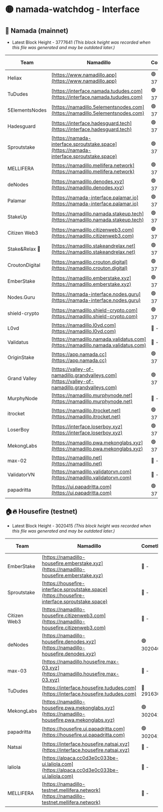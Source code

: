 # 🟡 namada-watchdog - Interface

## 🚀 Namada (mainnet)
- Latest Block Height - 3777641 *(This block height was recorded when this file was generated and may be outdated later.)*

| Team | Namadillo | CometBFT | Indexer | MASP Indexer |
|-|-|-|-|-|
| Heliax | [https://www.namadillo.app](https://www.namadillo.app) | 🟢 3777619 | 🟢 3777619 | 🔴 3776992 |
| TuDudes | [https://interface.namada.tududes.com](https://interface.namada.tududes.com) | 🟢 3777619 | 🟢 3777619 | 🔴 3776992 |
| 5ElementsNodes | [https://namadillo.5elementsnodes.com](https://namadillo.5elementsnodes.com) | 🟢 3777619 | 🟢 3777619 | 🔴 3776992 |
| Hadesguard | [https://interface.hadesguard.tech](https://interface.hadesguard.tech) | 🟢 3777620 | 🟢 3777620 | 🔴 3776992 |
| Sproutstake | [https://namada-interface.sproutstake.space](https://namada-interface.sproutstake.space) | 🟢 3777620 | 🔴 - | 🔴 - |
| MELLIFERA | [https://namadillo.mellifera.network](https://namadillo.mellifera.network) | 🟢 3777624 | 🟢 3777623 | 🔴 3765769 |
| deNodes | [https://namadillo.denodes.xyz](https://namadillo.denodes.xyz) | 🟢 3777624 | 🟢 3777624 | 🔴 3776992 |
| Palamar | [https://namada-interface.palamar.io](https://namada-interface.palamar.io) | 🟢 3777625 | 🟢 3777625 | 🔴 3427006 |
| StakeUp | [https://namadillo.namada.stakeup.tech](https://namadillo.namada.stakeup.tech) | 🟢 3777626 | 🟢 3777625 | 🔴 3765769 |
| Citizen Web3 | [https://namadillo.citizenweb3.com](https://namadillo.citizenweb3.com) | 🟢 3777626 | 🟢 3777626 | 🔴 3765769 |
| Stake&Relax 🦥 | [https://namadillo.stakeandrelax.net](https://namadillo.stakeandrelax.net) | 🟢 3777627 | 🟢 3777627 | 🔴 3765769 |
| CroutonDigital | [https://namadillo.crouton.digital](https://namadillo.crouton.digital) | 🟢 3777627 | 🟢 3777627 | 🟢 3777627 |
| EmberStake | [https://namadillo.emberstake.xyz](https://namadillo.emberstake.xyz) | 🟢 3777627 | 🟢 3777627 | 🔴 3776992 |
| Nodes.Guru | [https://namada-interface.nodes.guru](https://namada-interface.nodes.guru) | 🟢 3777628 | 🟢 3777628 | 🔴 2477495 |
| shield-crypto | [https://namadillo.shield-crypto.com](https://namadillo.shield-crypto.com) | 🟢 3777629 | 🟢 3777628 | 🔴 3776992 |
| L0vd | [https://namadillo.l0vd.com](https://namadillo.l0vd.com) | 🔴 - | 🔴 - | 🔴 - |
| Validatus | [https://namadillo.namada.validatus.com](https://namadillo.namada.validatus.com) | 🔴 - | 🔴 - | 🔴 - |
| OriginStake | [https://app.namada.cc](https://app.namada.cc) | 🟢 3777633 | 🟢 3777633 | 🔴 3776992 |
| Grand Valley | [https://valley-of-namadillo.grandvalleys.com](https://valley-of-namadillo.grandvalleys.com) | 🟢 3777633 | 🟢 3777633 | 🔴 3763785 |
| MurphyNode | [https://namadillo.murphynode.net](https://namadillo.murphynode.net) | 🔴 - | 🔴 - | 🔴 - |
| itrocket | [https://namadillo.itrocket.net](https://namadillo.itrocket.net) | 🟢 3777636 | 🟢 3777636 | 🔴 3776992 |
| LoserBoy | [https://interface.loserboy.xyz](https://interface.loserboy.xyz) | 🟢 3777637 | 🟢 3777636 | 🔴 3776992 |
| MekongLabs | [https://namadillo.pwa.mekonglabs.xyz](https://namadillo.pwa.mekonglabs.xyz) | 🟢 3777637 | 🟢 3777637 | 🔴 3776992 |
| max-02 | [https://namadillo.net](https://namadillo.net) | 🔴 - | 🔴 - | 🔴 - |
| ValidatorVN | [https://namadillo.validatorvn.com](https://namadillo.validatorvn.com) | 🔴 - | 🔴 - | 🔴 - |
| papadritta | [https://ui.papadritta.com](https://ui.papadritta.com) | 🟢 3777641 | 🟢 3777641 | 🟢 3777641 |

## 🏠🔥 Housefire (testnet)
- Latest Block Height - 3020415 *(This block height was recorded when this file was generated and may be outdated later.)*

| Team | Namadillo | CometBFT | Indexer | MASP Indexer |
|-|-|-|-|-|
| EmberStake | [https://namadillo-housefire.emberstake.xyz](https://namadillo-housefire.emberstake.xyz) | 🔴 - | 🔴 - | 🔴 - |
| Sproutstake | [https://housefire-interface.sproutstake.space](https://housefire-interface.sproutstake.space) | 🔴 - | 🔴 - | 🔴 - |
| Citizen Web3 | [https://namadillo-housefire.citizenweb3.com](https://namadillo-housefire.citizenweb3.com) | 🔴 - | 🔴 - | 🔴 - |
| deNodes | [https://namadillo-housefire.denodes.xyz](https://namadillo-housefire.denodes.xyz) | 🟢 3020406 | 🟢 3020406 | 🟡 3019861 |
| max-03 | [https://namadillo.housefire.max-03.xyz](https://namadillo.housefire.max-03.xyz) | 🔴 - | 🔴 - | 🔴 - |
| TuDudes | [https://interface.housefire.tududes.com](https://interface.housefire.tududes.com) | 🔴 2916306 | 🔴 2916306 | 🔴 2916306 |
| MekongLabs | [https://namadillo-housefire.pwa.mekonglabs.xyz](https://namadillo-housefire.pwa.mekonglabs.xyz) | 🟢 3020415 | 🟢 3020415 | 🟡 3019861 |
| papadritta | [https://housefire.ui.papadritta.com](https://housefire.ui.papadritta.com) | 🟢 3020415 | 🟢 3020415 | 🟢 3020415 |
| Natsai | [https://interface.housefire.natsai.xyz](https://interface.housefire.natsai.xyz) | 🔴 - | 🔴 - | 🔴 - |
| laliola | [https://alpaca.cc0d3e0c033be-ui.laliola.com](https://alpaca.cc0d3e0c033be-ui.laliola.com) | 🔴 - | 🔴 - | 🔴 - |
| MELLIFERA | [https://namadillo-testnet.mellifera.network](https://namadillo-testnet.mellifera.network) | 🔴 - | 🔴 2778001 | 🔴 2607259 |

